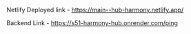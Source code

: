 Netlify Deployed link - https://main--hub-harmony.netlify.app/

Backend Link - https://s51-harmony-hub.onrender.com/ping
